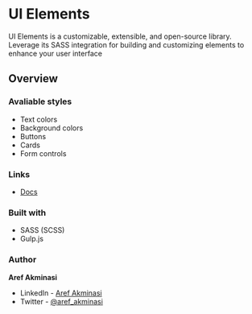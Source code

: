 # UI Elements

UI Elements is a customizable, extensible, and open-source library. Leverage its SASS integration for building and customizing elements to enhance your user interface

## Overview

### Avaliable styles

- Text colors
- Background colors
- Buttons
- Cards
- Form controls

### Links

- [Docs](https://aref-akminasi.github.io/ui-elements-docs/)

### Built with

- SASS (SCSS)
- Gulp.js

### Author

**Aref Akminasi**

- LinkedIn - [Aref Akminasi](https://www.linkedin.com/in/aref-akminasi-91412b207/)
- Twitter - [@aref_akminasi](https://twitter.com/aref_akminasi)
